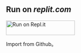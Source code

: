 ## Run on *replit.com*

<a href="https://github.com/peterl92/reptile">
  <img alt="Run on Repl.it" src="https://repl.it/badge/github/andbruibm/reader-replit" style="height: 40px; width: 190px;" />
</a>

Import from Github。

